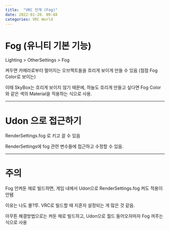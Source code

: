 ```yaml
---
title:  "VRC 안개 (Fog)"
date: 2022-01-28. 09:48
categories: VRC World
---
```


# Fog (유니티 기본 기능)

Lighting > OtherSettings > Fog

켜두면 카메라로부터 멀어지는 오브젝트들을 흐리게 보이게 만들 수 있음 (점점 Fog Color로 보이는)

이때 SkyBox는 흐리게 보이지 않기 때문에, 하늘도 흐리게 만들고 싶다면 Fog Color와 같은 색의 Material을 적용하는 식으로 사용.

---

# Udon 으로 접근하기

RenderSettings.fog 로 키고 끌 수 있음

RenderSettings에 fog 관련 변수들에 접근하고 수정할 수 있음.

---

# 주의

Fog 안켜둔 채로 빌드하면, 게임 내에서 Udon으로 RenderSettings.fog 켜도 적용이 안됌

이유는 나도 몰?루. VRC로 빌드할 때 지혼자 설정되는 게 많은 것 같음.

아무튼 해결방법으로는 켜둔 채로 빌드하고, Udon으로 월드 들어오자마자 Fog 꺼주는 식으로 사용